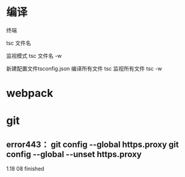 # 编译

终端

tsc 文件名

监视模式
tsc 文件名 -w

新建配置文件tsconfig.json
编译所有文件 tsc
监视所有文件 tsc -w

# webpack

# git
error443：
git config --global https.proxy
git config --global --unset https.proxy
------

1.18 08 finished
